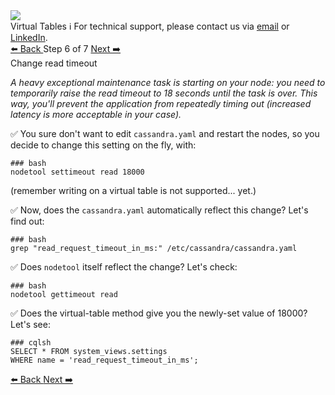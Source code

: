 <!-- TOP -->
<div class="top">
  <img src="https://datastax-academy.github.io/katapod-shared-assets/images/ds-academy-logo.svg" />
  <div class="scenario-title-section">
    <span class="scenario-title">Virtual Tables</span>
    <span class="scenario-subtitle">ℹ️ For technical support, please contact us via <a href="mailto:aleksandr.volochnev@datastax.com">email</a> or <a href="https://dtsx.io/aleks">LinkedIn</a>.</span> 
  </div>
</div>

<!-- NAVIGATION -->
<div id="navigation-top" class="navigation-top">
 <a href='command:katapod.loadPage?[{"step":"step5"}]'
   class="btn btn-dark navigation-top-left">⬅️ Back
 </a>
<span class="step-count"> Step 6 of 7</span>
 <a href='command:katapod.loadPage?[{"step":"step7"}]' 
    class="btn btn-dark navigation-top-right">Next ➡️
  </a>
</div>

<!-- CONTENT -->

<div class="step-title">Change read timeout</div>

_A heavy exceptional maintenance task is starting on your node:
you need to temporarily
raise the read timeout to 18 seconds until the task is over. This way, you'll
prevent the application from repeatedly timing out
(increased latency is more acceptable in your case)._

✅ You sure don't want to edit `cassandra.yaml` and restart the nodes, so you
decide to change this setting on the fly, with:
```
### bash
nodetool settimeout read 18000
```

(remember writing on a virtual table is not supported... yet.)

✅ Now, does the `cassandra.yaml` automatically reflect this change? Let's find out:
```
### bash
grep "read_request_timeout_in_ms:" /etc/cassandra/cassandra.yaml
```

✅ Does `nodetool` itself reflect the change? Let's check:
```
### bash
nodetool gettimeout read
```

✅ Does the virtual-table method give you the newly-set value of 18000? Let's see:
```
### cqlsh
SELECT * FROM system_views.settings 
WHERE name = 'read_request_timeout_in_ms';
```

<!-- NAVIGATION -->
<div id="navigation-bottom" class="navigation-bottom">
 <a href='command:katapod.loadPage?[{"step":"step5"}]'
   class="btn btn-dark navigation-bottom-left">⬅️ Back
 </a>
 <a href='command:katapod.loadPage?[{"step":"step7"}]'
    class="btn btn-dark navigation-bottom-right">Next ➡️
  </a>
</div>

